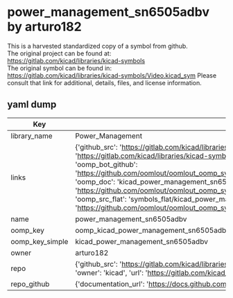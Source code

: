 # power_management_sn6505adbv by arturo182  
This is a harvested standardized copy of a symbol from github.  
The original project can be found at:  
https://gitlab.com/kicad/libraries/kicad-symbols  
The original symbol can be found in:
https://gitlab.com/kicad/libraries/kicad-symbols/Video.kicad_sym
Please consult that link for additional, details, files, and license information.  
## yaml dump  
| Key | Value |  
| --- | --- |  
| library_name | Power_Management |  
| links | {'github_src': 'https://gitlab.com/kicad/libraries/kicad-symbols/Video.kicad_sym', 'github_src_repo': 'https://gitlab.com/kicad/libraries/kicad-symbols', 'oomp_bot': 'kicad_power_management_sn6505adbv/working', 'oomp_bot_github': 'https://github.com/oomlout/oomlout_oomp_symbol_bot/tree/main/kicad_power_management_sn6505adbv/working', 'oomp_doc': 'kicad_power_management_sn6505adbv/working', 'oomp_doc_github': 'https://github.com/oomlout/oomlout_oomp_symbol_doc/tree/main/kicad_power_management_sn6505adbv/working', 'oomp_src_flat': 'symbols_flat/kicad_power_management_sn6505adbv/working', 'oomp_src_flat_github': 'https://github.com/oomlout/oomlout_oomp_symbol_src/tree/main/kicad_power_management_sn6505adbv/working'} |  
| name | power_management_sn6505adbv |  
| oomp_key | oomp_kicad_power_management_sn6505adbv |  
| oomp_key_simple | kicad_power_management_sn6505adbv |  
| owner | arturo182 |  
| repo | {'github_src': 'https://gitlab.com/kicad/libraries/kicad-symbols/Video.kicad_sym', 'name': 'libraries/kicad-symbols', 'owner': 'kicad', 'url': 'https://gitlab.com/kicad/libraries/kicad-symbols'} |  
| repo_github | {'documentation_url': 'https://docs.github.com/rest/repos/repos#get-a-repository', 'message': 'Not Found'} |  

